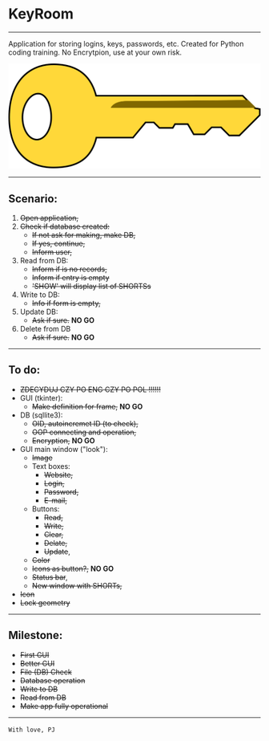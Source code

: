 # KeyRoom

***

Application for storing logins, keys, passwords, etc. Created for Python
coding training. No Encrytpion, use at your own risk.

![Key_image](img/key.svg)

***

## Scenario:

1. ~~Open application,~~
2. ~~Check if database created:~~
    - ~~If not ~~ask for making~~, make DB,~~
    - ~~If yes, continue,~~
    - ~~Inform user,~~
3. Read from DB:
    - ~~Inform if is no records,~~
    - ~~Inform if entry is empty~~
    - ~~'SHOW' will display list of SHORTSs~~
4. Write to DB:
   - ~~Info if form is empty,~~
5. Update DB:
   - ~~Ask if sure.~~ **NO GO**
6. Delete from DB
   - ~~Ask if sure.~~ **NO GO**

***

## To do:

- ~~ZDECYDUJ CZY PO ENG CZY PO POL !!!!!!~~
- GUI (tkinter):
  - ~~Make definition for frame,~~ **NO GO**
- DB (sqllite3):
  - ~~OID, autoincremet ID (to check),~~
  - ~~OOP connecting and operation,~~
  - ~~Encryption,~~ **NO GO**
- GUI main window ("look"):
    - ~~Image~~
    - Text boxes:
      - ~~Website,~~
      - ~~Login,~~
      - ~~Password,~~
      - ~~E-mail,~~
    - Buttons:
      - ~~Read,~~
      - ~~Write,~~
      - ~~Clear,~~
      - ~~Delate,~~
      - ~~Update~~,
   - ~~Color~~
   - ~~Icons as button?,~~ **NO GO**
   - ~~Status bar~~,
   - ~~New window with SHORTs,~~
- ~~Icon~~
- ~~Lock geometry~~

***

## Milestone:

- ~~First GUI~~
- ~~Better GUI~~
- ~~File (DB) Check~~
- ~~Database operation~~
- ~~Write to DB~~
- ~~Read from DB~~
- ~~Make app fully operational~~

***

`With love, PJ`
